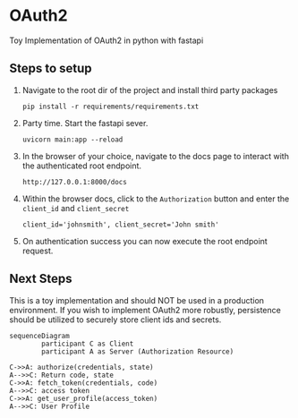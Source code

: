 # OAuth2
Toy Implementation of OAuth2 in python with fastapi

## Steps to setup
1. Navigate to the root dir of the project and install third party packages
   ```
   pip install -r requirements/requirements.txt
   ```
2. Party time. Start the fastapi sever.
   ```
   uvicorn main:app --reload
   ```
3. In the browser of your choice, navigate to the docs page to interact with the authenticated root endpoint.
   ```
   http://127.0.0.1:8000/docs
   ```
4. Within the browser docs, click to the `Authorization` button and enter the `client_id` and `client_secret`
   ```
   client_id='johnsmith', client_secret='John smith'
   ```
5. On authentication success you can now execute the root endpoint request.

## Next Steps
This is a toy implementation and should NOT be used in a production environment. If you wish to implement OAuth2 more robustly, persistence should be utilized to securely store client ids and secrets. 

```mermaid
sequenceDiagram
        participant C as Client
        participant A as Server (Authorization Resource)

C->>A: authorize(credentials, state)
A-->>C: Return code, state
C->>A: fetch_token(credentials, code)
A-->>C: access token
C->>A: get_user_profile(access_token)
A-->>C: User Profile
```
